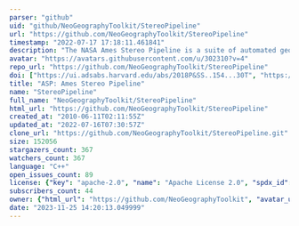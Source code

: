 ```yaml
---
parser: "github"
uid: "github/NeoGeographyToolkit/StereoPipeline"
url: "https://github.com/NeoGeographyToolkit/StereoPipeline"
timestamp: "2022-07-17 17:18:11.461841"
description: "The NASA Ames Stereo Pipeline is a suite of automated geodesy & stereogrammetry tools designed for processing planetary imagery captured from orbiting and landed robotic explorers on other planets."
avatar: "https://avatars.githubusercontent.com/u/302310?v=4"
repo_url: "https://github.com/NeoGeographyToolkit/StereoPipeline"
doi: ["https://ui.adsabs.harvard.edu/abs/2018P&SS..154...30T", "https://ui.adsabs.harvard.edu/abs/2010LPI....41.2364M", "https://ui.adsabs.harvard.edu/abs/2018ascl.soft07030I/abstract"]
title: "ASP: Ames Stereo Pipeline"
name: "StereoPipeline"
full_name: "NeoGeographyToolkit/StereoPipeline"
html_url: "https://github.com/NeoGeographyToolkit/StereoPipeline"
created_at: "2010-06-11T02:11:55Z"
updated_at: "2022-07-16T07:30:57Z"
clone_url: "https://github.com/NeoGeographyToolkit/StereoPipeline.git"
size: 152056
stargazers_count: 367
watchers_count: 367
language: "C++"
open_issues_count: 89
license: {"key": "apache-2.0", "name": "Apache License 2.0", "spdx_id": "Apache-2.0", "url": "https://api.github.com/licenses/apache-2.0", "node_id": "MDc6TGljZW5zZTI="}
subscribers_count: 44
owner: {"html_url": "https://github.com/NeoGeographyToolkit", "avatar_url": "https://avatars.githubusercontent.com/u/302310?v=4", "login": "NeoGeographyToolkit", "type": "Organization"}
date: "2023-11-25 14:20:13.049999"
---
```

